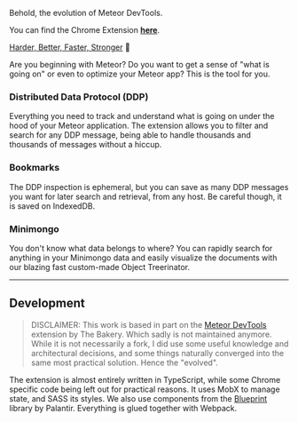 Behold, the evolution of Meteor DevTools.

You can find the Chrome Extension __[here](https://chrome.google.com/webstore/detail/meteor-devtools-evolved/ibniinmoafhgbifjojidlagmggecmpgf)__.

[Harder, Better, Faster, Stronger](https://www.youtube.com/watch?v=gAjR4_CbPpQ) :rocket:

Are you beginning with Meteor? Do you want to get a sense of "what is going on" or even to optimize your Meteor app? This is the tool for you.

### Distributed Data Protocol (DDP)

Everything you need to track and understand what is going on under the hood of your Meteor application. The extension allows you to filter and search for any DDP message, being able to handle thousands and thousands of messages without a hiccup.

### Bookmarks

The DDP inspection is ephemeral, but you can save as many DDP messages you want for later search and retrieval, from any host. Be careful though, it is saved on IndexedDB.

### Minimongo

You don't know what data belongs to where? You can rapidly search for anything in your Minimongo data and easily visualize the documents with our blazing fast custom-made Object Treerinator.

---

## Development

> DISCLAIMER: This work is based in part on the [Meteor DevTools](https://github.com/bakery/meteor-devtools) extension by The Bakery. Which sadly is not maintained anymore. While it is not necessarily a fork, I did use some useful knowledge and architectural decisions, and some things naturally converged into the same most practical solution. Hence the "evolved".

The extension is almost entirely written in TypeScript, while some Chrome specific code being left out for practical reasons. It uses MobX to manage state, and SASS its styles. We also use components from the [Blueprint](https://github.com/palantir/blueprint) library by Palantir. Everything is glued together with Webpack.
